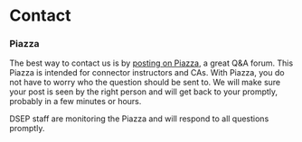 # Contact

### Piazza

The best way to contact us is by [posting on Piazza](https://piazza.com/berkeley/other/cs97), a great Q&A forum. This Piazza is intended for connector instructors and CAs. With Piazza, you do not have to worry who the question should be sent to. We will make sure your post is seen by the right person and will get back to your promptly, probably in a few minutes or hours.

 DSEP staff are monitoring the Piazza and will respond to all questions promptly.


